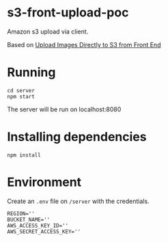 # s3-front-upload-poc

Amazon s3 upload via client.

Based on [Upload Images Directly to S3 from Front End](https://www.youtube.com/watch?v=yGYeYJpRWPM&ab_channel=SamMeech-Ward)

# Running

```
cd server
npm start
```

The server will be run on localhost:8080

# Installing dependencies

```
npm install
```

# Environment

Create an `.env` file on `/server` with the credentials.

```
REGION=''
BUCKET_NAME=''
AWS_ACCESS_KEY_ID=''
AWS_SECRET_ACCESS_KEY=''
```
